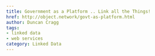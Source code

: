 ```yaml
---
title: Government as a Platform .. Link all the Things!
href: http://object.network/govt-as-platform.html
author: Duncan Cragg
tags:
- linked data
- web services
category: Linked Data
---
```

